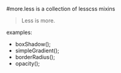 #more.less is a collection of lesscss mixins
> Less is more.

examples:

  * boxShadow();
  * simpleGradient();
  * borderRadius();
  * opacity();